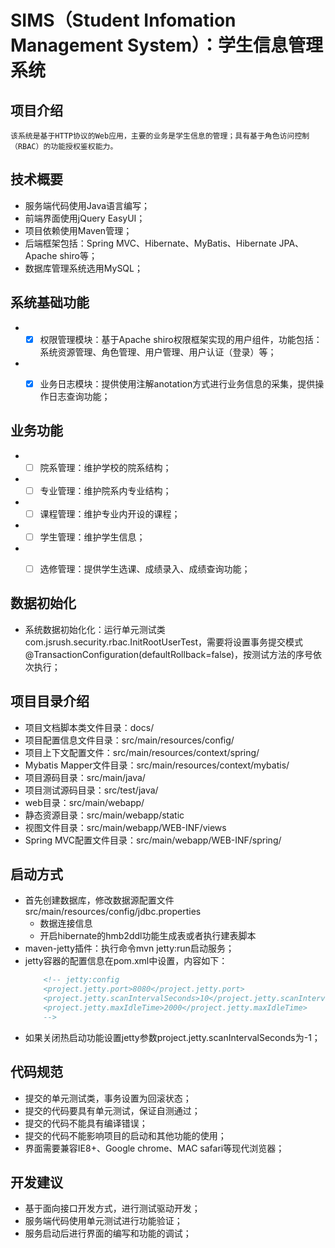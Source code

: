 # SIMS（Student Infomation Management System）：学生信息管理系统


## 项目介绍
	该系统是基于HTTP协议的Web应用，主要的业务是学生信息的管理；具有基于角色访问控制（RBAC）的功能授权鉴权能力。
	
	
## 技术概要
* 服务端代码使用Java语言编写；
* 前端界面使用jQuery EasyUI；
* 项目依赖使用Maven管理；
* 后端框架包括：Spring MVC、Hibernate、MyBatis、Hibernate JPA、Apache shiro等；
* 数据库管理系统选用MySQL；


## 系统基础功能
* - [x] 权限管理模块：基于Apache shiro权限框架实现的用户组件，功能包括：系统资源管理、角色管理、用户管理、用户认证（登录）等；
* - [x] 业务日志模块：提供使用注解anotation方式进行业务信息的采集，提供操作日志查询功能；


## 业务功能
* - [ ] 院系管理：维护学校的院系结构；
* - [ ] 专业管理：维护院系内专业结构；
* - [ ] 课程管理：维护专业内开设的课程；
* - [ ] 学生管理：维护学生信息；
* - [ ] 选修管理：提供学生选课、成绩录入、成绩查询功能；


## 数据初始化
* 系统数据初始化化：运行单元测试类com.jsrush.security.rbac.InitRootUserTest，需要将设置事务提交模式@TransactionConfiguration(defaultRollback=false)，按测试方法的序号依  次执行；


## 项目目录介绍
* 项目文档脚本类文件目录：docs/
* 项目配置信息文件目录：src/main/resources/config/
* 项目上下文配置文件：src/main/resources/context/spring/
* Mybatis Mapper文件目录：src/main/resources/context/mybatis/
* 项目源码目录：src/main/java/
* 项目测试源码目录：src/test/java/
* web目录：src/main/webapp/
* 静态资源目录：src/main/webapp/static
* 视图文件目录：src/main/webapp/WEB-INF/views
* Spring MVC配置文件目录：src/main/webapp/WEB-INF/spring/


## 启动方式
* 首先创建数据库，修改数据源配置文件src/main/resources/config/jdbc.properties
	* 数据连接信息
	* 开启hibernate的hmb2ddl功能生成表或者执行建表脚本
* maven-jetty插件：执行命令mvn jetty:run启动服务；
* jetty容器的配置信息在pom.xml中设置，内容如下：
	````xml
		<!-- jetty:config 
		<project.jetty.port>8080</project.jetty.port>
		<project.jetty.scanIntervalSeconds>10</project.jetty.scanIntervalSeconds>
		<project.jetty.maxIdleTime>2000</project.jetty.maxIdleTime>
		-->
	````	
* 如果关闭热启动功能设置jetty参数project.jetty.scanIntervalSeconds为-1；


 
## 代码规范
* 提交的单元测试类，事务设置为回滚状态；
* 提交的代码要具有单元测试，保证自测通过；
* 提交的代码不能具有编译错误；
* 提交的代码不能影响项目的启动和其他功能的使用；
* 界面需要兼容IE8+、Google chrome、MAC safari等现代浏览器；
 
 
## 开发建议
* 基于面向接口开发方式，进行测试驱动开发； 
* 服务端代码使用单元测试进行功能验证；
* 服务启动后进行界面的编写和功能的调试；
 



 